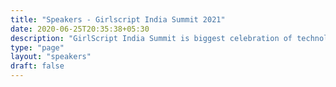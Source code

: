 ```yaml
---
title: "Speakers - Girlscript India Summit 2021"
date: 2020-06-25T20:35:38+05:30
description: "GirlScript India Summit is biggest celebration of technology, talent, entrepreneurship and diversity, hosted by GirlScript Foundation."
type: "page"
layout: "speakers"
draft: false
---
```


